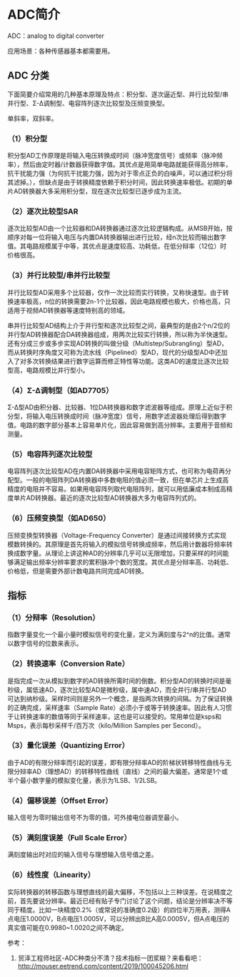 # ADC简介

ADC：analog to digital converter

应用场景：各种传感器基本都需要用。

## ADC 分类

下面简要介绍常用的几种基本原理及特点：积分型、逐次逼近型、并行比较型/串并行型、Σ-Δ调制型、电容阵列逐次比较型及压频变换型。

单斜率，双斜率。

### （1）积分型

积分型AD工作原理是将输入电压转换成时间（脉冲宽度信号）或频率（脉冲频率），然后由定时器/计数器获得数字值。其优点是用简单电路就能获得高分辨率，抗干扰能力强（为何抗干扰能力强，因为对于零点正负的白噪声，可以通过积分将其滤掉。），但缺点是由于转换精度依赖于积分时间，因此转换速率极低。初期的单片AD转换器大多采用积分型，现在逐次比较型已逐步成为主流。

### （2）逐次比较型SAR

逐次比较型AD由一个比较器和DA转换器通过逐次比较逻辑构成。从MSB开始，按顺序对每一位将输入电压与内置DA转换器输出进行比较，经n次比较而输出数字值。其电路规模属于中等，其优点是速度较高、功耗低，在低分辩率（12位）时价格很高。

### （3）并行比较型/串并行比较型

并行比较型AD采用多个比较器，仅作一次比较而实行转换，又称快速型。由于转换速率极高，n位的转换需要2n-1个比较器，因此电路规模也极大，价格也高，只适用于视频AD转换器等速度特别高的领域。

串并行比较型AD结构上介于并行型和逐次比较型之间，最典型的是由2个n/2位的并行型AD转换器配合DA转换器组成，用两次比较实行转换，所以称为半快速型。还有分成三步或多步实现AD转换的叫做分级（Multistep/Subrangling）型AD，而从转换时序角度又可称为流水线（Pipelined）型AD，现代的分级型AD中还加入了对多次转换结果进行数字运算而修正特性等功能。这类AD的速度比逐次比较型高，电路规模比并行型小。

### （4）Σ-Δ调制型（如AD7705）

Σ-Δ型AD由积分器、比较器、1位DA转换器和数字滤波器等组成。原理上近似于积分型，将输入电压转换成时间（脉冲宽度）信号，用数字滤波器处理后得到数字值。电路的数字部分基本上容易单片化，因此容易做到高分辨率。主要用于音频和测量。

### （5）电容阵列逐次比较型

电容阵列逐次比较型AD在内置DA转换器中采用电容矩阵方式，也可称为电荷再分配型。一般的电阻阵列DA转换器中多数电阻的值必须一致，但在单芯片上生成高精度的电阻并不容易。如果用电容阵列取代电阻阵列，就可以用低廉成本制成高精度单片AD转换器。最近的逐次比较型AD转换器大多为电容阵列式的。

### （6）压频变换型（如AD650）

压频变换型转换器（Voltage-Frequency Converter）是通过间接转换方式实现模数转换的。其原理是首先将输入的模拟信号转换成频率，然后用计数器将频率转换成数字量。从理论上讲这种AD的分辨率几乎可以无限增加，只要采样的时间能够满足输出频率分辨率要求的累积脉冲个数的宽度。其优点是分辩率高、功耗低、价格低，但是需要外部计数电路共同完成AD转换。

## 指标

### （1）分辩率（Resolution）

指数字量变化一个最小量时模拟信号的变化量，定义为满刻度与2^n的比值。通常以数字信号的位数来表示。

### （2）转换速率（Conversion Rate）

是指完成一次从模拟到数字的AD转换所需时间的倒数。积分型AD的转换时间是毫秒级，属低速AD，逐次比较型AD是微秒级，属中速AD，而全并行/串并行型AD可达到纳秒级。采样时间则是另外一个概念，是指两次转换的间隔。为了保证转换的正确完成，采样速率（Sample Rate）必须小于或等于转换速率。因此有人习惯于让转换速率的数值等同于采样速率，这也是可以接受的。常用单位是ksps和Msps，表示每秒采样千/百万次（kilo/Million Samples per Second）。

### （3）量化误差（Quantizing Error）

由于AD的有限分辩率而引起的误差，即有限分辩率AD的阶梯状转移特性曲线与无限分辩率AD（理想AD）的转移特性曲线（直线）之间的最大偏差。通常是1个或半个最小数字量的模拟变化量，表示为1LSB、1/2LSB。

### （4）偏移误差（Offset Error）

输入信号为零时输出信号不为零的值，可外接电位器调至最小。

### （5）满刻度误差（Full Scale Error）

满刻度输出时对应的输入信号与理想输入信号值之差。

### （6）线性度（Linearity）

实际转换器的转移函数与理想直线的最大偏移，不包括以上三种误差。在说精度之前，首先要说分辨率。最近已经有贴子专门讨论了这个问题，结论是分辨率决不等同于精度。比如一块精度0.2%（或常说的准确度0.2级）的四位半万用表，测得A点电压1.0000V，B点电压1.0005V，可以分辨出B比A高0.0005V，但A点电压的真实值可能在0.9980~1.0020之间不确定。

参考：

1. 贸泽工程师社区-ADC种类分不清？技术指标一团浆糊？来看看吧：<http://mouser.eetrend.com/content/2019/100045206.html>
